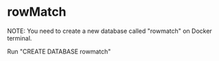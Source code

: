 # rowMatch
NOTE: You need to create a new database called "rowmatch" on Docker terminal.

Run "CREATE DATABASE rowmatch"

